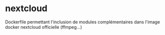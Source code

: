 # nextcloud
Dockerfile permettant l'inclusion de modules complémentaires dans l'image docker nextcloud officielle (ffmpeg...)
